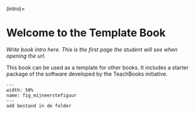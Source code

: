 (intro)=
# Welcome to the Template Book

_Write book intro here. This is the first page the student will see when opening the url._

This book can be used as a template for other books. It includes a starter package of the software developed by the TeachBooks initiative.

``` {figure} figures/NATWEG gamification_2024-25.JPG
---
width: 50%
name: fig_mijneerstefiguur
---
add bestand in de folder
```
